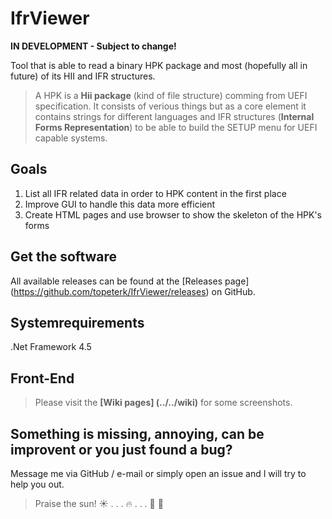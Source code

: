 # IfrViewer

**IN DEVELOPMENT - Subject to change!**


Tool that is able to read a binary HPK package and most (hopefully all in future) of its HII and IFR structures.  
> A HPK is a __Hii package__ (kind of file structure) comming from UEFI specification.
> It consists of verious things but as a core element it contains strings for different languages
> and IFR structures (__Internal Forms Representation__) to be able to build the SETUP menu for UEFI capable systems.

## Goals
1. List all IFR related data in order to HPK content in the first place
2. Improve GUI to handle this data more efficient
3. Create HTML pages and use browser to show the skeleton of the HPK's forms

## Get the software
All available releases can be found at the [Releases page] (https://github.com/topeterk/IfrViewer/releases) on GitHub.

## Systemrequirements
.Net Framework 4.5

## Front-End
> Please visit the **[Wiki pages] (../../wiki)** for some screenshots.

## Something is missing, annoying, can be improvent or you just found a bug?
Message me via GitHub / e-mail or simply open an issue and I will try to help you out.

  
  
> Praise the sun!  :sunny: . . . :fire: . . .  :running: :dash: 